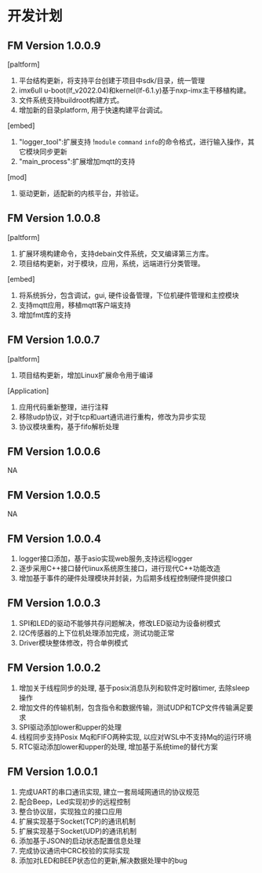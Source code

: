 
# 开发计划

## FM Version 1.0.0.9

[paltform]

1. 平台结构更新，将支持平台创建于项目中sdk/目录，统一管理
2. imx6ull u-boot(lf_v2022.04)和kernel(lf-6.1.y)基于nxp-imx主干移植构建。
3. 文件系统支持buildroot构建方式。
4. 增加新的目录platform, 用于快速构建平台调试。

[embed]

1. "logger_tool":扩展支持 !`module` `command` `info`的命令格式，进行输入操作，其它模块同步更新
2. "main_process":扩展增加mqtt的支持

[mod]

1. 驱动更新，适配新的内核平台，并验证。

## FM Version 1.0.0.8

[paltform]

1. 扩展环境构建命令，支持debain文件系统，交叉编译第三方库。
2. 项目结构更新，对于模块，应用，系统，远端进行分类管理。

[embed]

1. 将系统拆分，包含调试，gui, 硬件设备管理，下位机硬件管理和主控模块
2. 支持mqtt应用，移植mqtt客户端支持
3. 增加fmt库的支持

## FM Version 1.0.0.7

[paltform]

1. 项目结构更新，增加Linux扩展命令用于编译

[Application]

1. 应用代码重新整理，进行注释
2. 移除udp协议，对于tcp和uart通讯进行重构，修改为异步实现
3. 协议模块重构，基于fifo解析处理

## FM Version 1.0.0.6

NA

## FM Version 1.0.0.5

NA

## FM Version 1.0.0.4

1. logger接口添加，基于asio实现web服务,支持远程logger
2. 逐步采用C++接口替代linux系统原生接口，进行现代C++功能改造
3. 增加基于事件的硬件处理模块并封装，为后期多线程控制硬件提供接口

## FM Version 1.0.0.3

1. SPI和LED的驱动不能够共存问题解决，修改LED驱动为设备树模式
2. I2C传感器的上下位机处理添加完成，测试功能正常
3. Driver模块整体修改，符合单例模式

## FM Version 1.0.0.2

1. 增加关于线程同步的处理, 基于posix消息队列和软件定时器timer, 去除sleep操作
2. 增加文件的传输机制，包含指令和数据传输，测试UDP和TCP文件传输满足要求
3. SPI驱动添加lower和upper的处理
4. 线程同步支持Posix Mq和FIFO两种实现, 以应对WSL中不支持Mq的运行环境
5. RTC驱动添加lower和upper的处理, 增加基于系统time的替代方案

## FM Version 1.0.0.1

1. 完成UART的串口通讯实现, 建立一套局域网通讯的协议规范
2. 配合Beep，Led实现初步的远程控制
3. 整合协议层，实现独立的接口应用
4. 扩展实现基于Socket(TCP)的通讯机制
5. 扩展实现基于Socket(UDP)的通讯机制
6. 添加基于JSON的启动状态配置信息处理
7. 完成协议通讯中CRC校验的实际实现
8. 添加对LED和BEEP状态位的更新,解决数据处理中的bug
